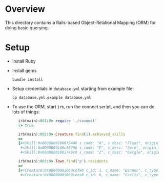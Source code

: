 # Overview

This directory contains a Rails-based Object-Relational Mapping (ORM) for doing basic querying.

# Setup

- Install Ruby
- Install gems

      bundle install

- Setup credentials in `database.yml` starting from example file:

      cp database.yml.example database.yml

- To use the ORM, start `irb`, run the connect script, and then you can do lots of things:

```ruby
      irb(main):001:0> require './connect'
      => true

      irb(main):002:0> Creature.find(1).achieved_skills
      =>
      [#<Skill:0x00000001068f2440 s_code: "A", s_desc: "Float", origin_t_id: "b">,
       #<Skill:0x0000000106c55790 s_code: "E", s_desc: "Swim", origin_t_id: "b">,
       #<Skill:0x00000001061749c0 s_code: "Z", s_desc: "Gargle", origin_t_id: "p">]

      irb(main):003:0> Town.find('p').residents
      =>
      [#<Creature:0x00000001069cdfe0 c_id: 1, c_name: "Bannon", c_type: "Person", reside_t_id: "p", boss_c_id: 6>,
       #<Creature:0x00000001069cdea0 c_id: 6, c_name: "Carlis", c_type: "Person", reside_t_id: "p", boss_c_id: 4>]
```
